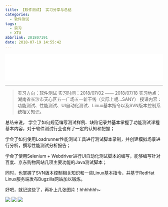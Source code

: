 ```yaml
---
title: 【软件测试】 实习分享与总结
categories:
  - 软件测试
tags:
  - 实习
  - XTU
abbrlink: 201807191
date: 2018-07-19 14:55:42
---
```


<iframe frameborder="no" border="0" marginwidth="0" marginheight="0" width="100%" height=86 src="//music.163.com/outchain/player?type=2&id=139377&auto=0&height=66"></iframe>

---

> 实习方向：软件测试
> 实习时间：2018/07/02 —— 2018/07/18
> 实习地点：湖南省长沙市天心区五一广场五一新干线（实际上呢...SANY）
> 授课内容：功能测试、性能测试、UI自动化测试、Linux基本指令以及SVN版本控制系统相关知识。

总结来说，
学会了如何规范编写测试样例、缺陷记录并基本掌握了功能测试课程基本内容，对于软件测试行业也有了一定的认知和把握；

学会了如何使用Loadrunner性能测试工具进行测试脚本录制，并创建模拟场景进行分析，撰写性能测试分析报告；

学会了使用Selenium + Webdriver进行UI自动化测试脚本的编写，能够编写针对百度、京东购物网站几项主要功能的Java测试脚本；

同时，也掌握了SVN版本控制相关知识和一些Linux基本指令，并基于RedHat Linux服务端发布Bugzilla网站加以锻炼。


好吧，就记这些了，再补上几张图片！hhhhhhh~

![](https://i.loli.net/2019/02/24/5c729916d9f5d.jpg)
![](https://i.loli.net/2019/02/24/5c72991658989.jpg)
![](https://i.loli.net/2019/02/24/5c7299166529b.jpg)